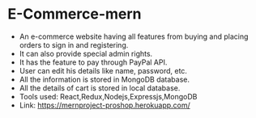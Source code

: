 # E-Commerce-mern

- An e-commerce website having all features from buying and
placing orders to sign in and registering. 
- It can also provide special admin rights. 
- It has the feature to pay through PayPal API. 
- User can edit his details like name, password, etc. 
- All the information is stored in MongoDB database. 
- All the details of cart is stored in local database.
- Tools used: React,Redux,Nodejs,Expressjs,MongoDB
- Link: https://mernproject-proshop.herokuapp.com/
